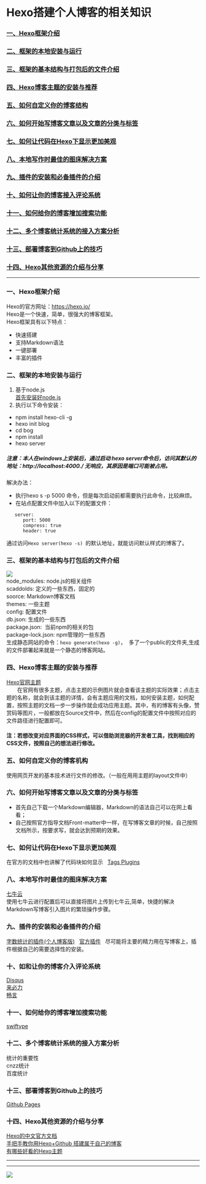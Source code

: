 # Hexo搭建个人博客的相关知识  
### <a href="#1">一、Hexo框架介绍</a>  
### <a href="#2">二、框架的本地安装与运行</a>  
### <a href="#3">三、框架的基本结构与打包后的文件介绍</a>  
### <a href="#4">四、Hexo博客主题的安装与推荐</a>  
### <a href="#5">五、如何自定义你的博客结构</a>  
### <a href="#6">六、如何开始写博客文章以及文章的分类与标签</a>  
### <a href="#7">七、如何让代码在Hexo下显示更加美观</a>  
### <a href="#8">八、本地写作时最佳的图床解决方案</a>  
### <a href="#9">九、插件的安装和必备插件的介绍</a>  
### <a href="#10">十、如何让你的博客接入评论系统</a>  
### <a href="#11">十一、如何给你的博客增加搜索功能</a>  
### <a href="#12">十二、多个博客统计系统的接入方案分析</a>  
### <a href="#13">十三、部署博客到Github上的技巧</a>
### <a href="#14">十四、Hexo其他资源的介绍与分享</a>  

--- 
### <a name="1">一、Hexo框架介绍</a>  
Hexo的官方网址：https://hexo.io/  
Hexo是一个快速，简单，很强大的博客框架。  
Hexo框架具有以下特点：
- 快速搭建  
- 支持Markdown语法  
- 一键部署  
- 丰富的插件  
### <a name="2">二、框架的本地安装与运行</a>  
1. 基于node.js  
  [首先安装好node.js](https://www.runoob.com/nodejs/nodejs-install-setup.html)
2. 执行以下命令安装：  
- npm install hexo-cli -g  
- hexo init blog  
- cd bog  
- npm install  
- hexo server  
##### 注意：本人在windows上安装后，通过启动  hexo server命令后，访问其默认的地址：http://localhost:4000./ 无响应，其原因是端口可能被占用。    
解决办法：
- 执行hexo s -p 5000 命令，但是每次启动前都需要执行此命令，比较麻烦。  
- 在站点配置文件中加入以下的配置文件：  
 ```  
    server:
       port: 5000
       compress: true
       header: true  
 ```   
 通过访问```Hexo server(hexo -s) ```的默认地址，就能访问默认样式的博客了。  
 ### <a name="3">三、框架的基本结构与打包后的文件介绍</a>  
 ![](https://github.com/AbsolutelyEmpty/Java-Notebook/blob/master/Hexo/img/Hexo%E6%A1%86%E6%9E%B6%E7%9A%84%E5%9F%BA%E6%9C%AC%E7%BB%93%E6%9E%84%E4%B8%8E%E6%89%93%E5%8C%85%E5%90%8E%E7%9A%84%E6%96%87%E4%BB%B6%E4%BB%8B%E7%BB%8D.png)  
 node_modules: node.js的相关组件  
 scaddolds: 定义的一些东西，固定的   
 soorce: Markdown博客文档  
 themes: 一些主题  
 config: 配置文件  
 db.json: 生成的一些东西  
 package.json:  当前npm的相关的包  
 package-lock.json: npm管理的一些东西    
 生成静态网站的命令：```hexo generate(hexo -g)```，  多了一个public的文件夹,生成的文件部署起来就是一个静态的博客网站。  
 ### <a name="4">四、Hexo博客主题的安装与推荐</a>  
 [Hexo官网主题](https://hexo.io/themes/)  
 &emsp;&emsp;在官网有很多主题，点击主题的示例图片就会查看该主题的实际效果；点击主题的名称，就会到该主题的详情，会有主题应用的文档，如何安装主题，如何配置，按照主题的文档一步一步操作就会成功应用主题。其中，有的博客有头像，赞赏码等图片，一般都放在Source文件中，然后在config的配置文件中按照对应的文件路径进行配置即可。  
#### 注：若想改变对应界面的CSS样式，可以借助浏览器的开发者工具，找到相应的CSS文件，按照自己的想法进行修改。  
### <a name="5">五、如何自定义你的博客机构</a>  
使用网页开发的基本技术进行文件的修改。（一般在用用主题的layout文件中）  
### <a name="6">六、如何开始写博客文章以及文章的分类与标签</a>  
- 首先自己下载一个Markdown编辑器，Markdown的语法自己可以在网上看看；  
- 自己按照官方指导文档Front-matter中一样，在写博客文章的时候，自己按照文档所示，按要求写，就会达到预期的效果。  
[](https://hexo.io/docs/front-matter.html)
### <a name="7">七、如何让代码在Hexo下显示更加美观</a>  
在官方的文档中也讲解了代码块如何显示  
[Tags Plugins](https://hexo.io/docs/tag-plugins.html)  
### <a neme="8">八、本地写作时最佳的图床解决方案</a>  
[七牛云](https://www.qiniu.com/?hmsr=biaoti&hmpl=pinzhuan&hmcu=biaoti&hmkw=&hmci=)  
使用七牛云进行配置后可以直接将图片上传到七牛云,简单，快捷的解决Markdown写博客引入图片的繁琐操作步骤。  
### <a neme="9">九、插件的安装和必备插件的介绍</a>  
[字数统计的插件(个人博客版)](http://ibruce.info/2015/04/04/busuanzi/#more)  
[官方插件](https://hexo.io/plugins/)  
尽可能将主要的精力用在写博客上，插件根据自己的需要选择性的安装。  
### <a neme="10">十、如和让你的博客介入评论系统</a>  
[Disqus]()  
[来必力](https://livere.com/)  
[畅言](http://changyan.kuaizhan.com/)
### <a neme="11">十一、如何给你的博客增加搜索功能</a>  
[swiftype](https://swiftype.com/)  
### <a neme="12">十二、多个博客统计系统的接入方案分析</a>  
统计的重要性  
cnzz统计  
百度统计  
### <a neme="13">十三、部署博客到Github上的技巧</a>  
[Github Pages](https://pages.github.com/)  
### <a neme="14">十四、Hexo其他资源的介绍与分享</a>  
[Hexo的中文官方文档](https://hexo.io/zh-cn/docs/)  
[手把手教你用Hexo+Github 搭建属于自己的博客](https://blog.csdn.net/gdutxiaoxu/article/details/53576018)  
[有哪些好看的Hexo主题](https://www.zhihu.com/question/24422335/answer/46357100)  

---
---

![](https://github.com/AbsolutelyEmpty/Java-Notebook/blob/master/Hexo/img/donate%20(1).jpg)











 
